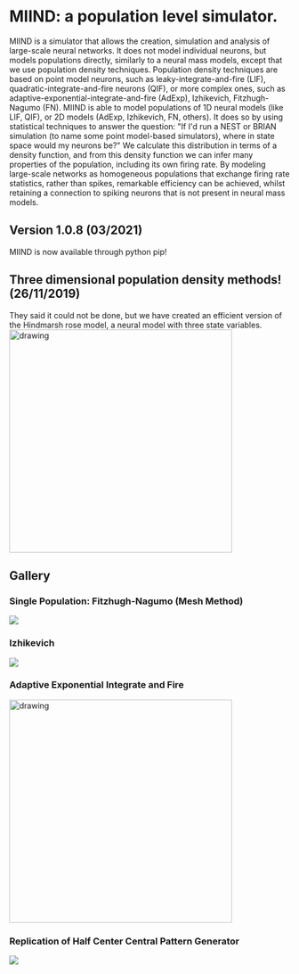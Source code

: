 # MIIND: a population level simulator.

MIIND is a simulator that allows the creation, simulation and analysis of large-scale neural networks. It does not model individual neurons, but models populations
directly, similarly to a neural mass models, except that we use population density techniques. Population density techniques are based on point model neurons, such as
leaky-integrate-and-fire (LIF), quadratic-integrate-and-fire neurons (QIF), or more complex ones, such as adaptive-exponential-integrate-and-fire (AdExp), Izhikevich,
Fitzhugh-Nagumo (FN). MIIND is able to model populations of 1D neural models (like LIF, QIF), or 2D models (AdExp, Izhikevich, FN, others). It does so by using
statistical techniques to answer the question: "If I'd run a NEST or BRIAN simulation (to name some point model-based simulators), where in state space would my neurons be?"
We calculate this distribution in terms of a density function, and from this density function we can infer many properties of the population, including its own firing rate.
By modeling large-scale networks as homogeneous populations that exchange firing rate statistics, rather than spikes, remarkable efficiency can be achieved, whilst retaining
a connection to spiking neurons that is not present in neural mass models.

## Version 1.0.8 (03/2021)

MIIND is now available through python pip!

## Three dimensional population density methods! (26/11/2019)
They said it could not be done, but we have created an efficient version of the Hindmarsh rose model,
a neural model with three state variables.
<img src="https://github.com/dekamps/miind/blob/master/images/hindmarsh.gif" alt="drawing" width="400"/>

## Gallery
### Single Population: Fitzhugh-Nagumo (Mesh Method)
[![](http://img.youtube.com/vi/vv9lgntZhYQ/0.jpg)](http://www.youtube.com/watch?v=vv9lgntZhYQ "MIIND : Fitzhugh-Nagumo example")

### Izhikevich
[![](http://img.youtube.com/vi/8p7jEz-qWTY/0.jpg)](http://www.youtube.com/watch?v=8p7jEz-qWTY "MIIND : Izhikevich example")

### Adaptive Exponential Integrate and Fire
<img src="https://github.com/dekamps/miind/blob/master/images/AdExp.gif" alt="drawing" width="400"/>

### Replication of Half Center Central Pattern Generator
[![](http://img.youtube.com/vi/9pC4MOWQ-Ho/0.jpg)](http://www.youtube.com/watch?v=9pC4MOWQ-Ho "MIIND : Persistent Sodium Half Centre example")
